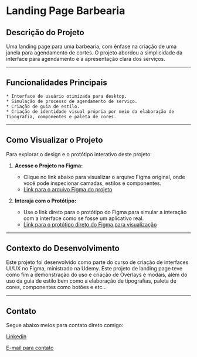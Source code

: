 # Landing Page Barbearia

## Descrição do Projeto

Uma landing page para uma barbearia, com ênfase na criação de uma janela para agendamento de cortes. O projeto abordou a simplicidade da interface para agendamento e a apresentação clara dos serviços.

---

## Funcionalidades Principais

    * Interface de usuário otimizada para desktop.
    * Simulação de processo de agendamento de serviço.
    * Criação de guia de estilo.
    * Criação de identidade visual própria por meio da elaboração de Tipografia, componentes e paleta de cores.

---

## Como Visualizar o Projeto

Para explorar o design e o protótipo interativo deste projeto:

1.  **Acesse o Projeto no Figma:**
    * Clique no link abaixo para visualizar o arquivo Figma original, onde você pode inspecionar camadas, estilos e componentes.
    * [Link para o arquivo Figma do projeto](https://shre.ink/BarbeariaLandingPage)

2.  **Interaja com o Protótipo:**
    * Use o link direto para o protótipo do Figma para simular a interação com a interface como se fosse um aplicativo real.
    * [Link para o protótipo direto do Figma para visualização](https://shre.ink/BarbeariaLandingPagePrototipo)
      

---

## Contexto do Desenvolvimento

Este projeto foi desenvolvido como parte do curso de criação de interfaces UI/UX no Figma, ministrado na Udemy. Este projeto de landing page teve como fim a demonstração do uso e criação de Overlays e modais, além do uso da guia de estilo bem como a elaboração de tipografias, paleta de cores, componentes como botões e etc...

---

## Contato

Segue abaixo meios para contato direto comigo:

[Linkedin](www.linkedin.com/in/mateus-nascimento-95a15a198)

[E-mail para contato](contatomateusnasc@protonmail.com)
